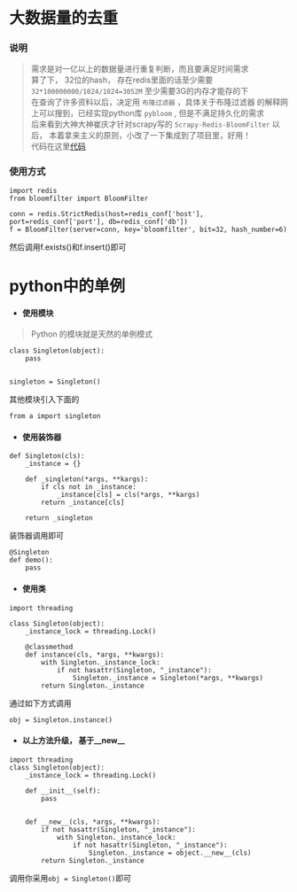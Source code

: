 <!-- END doctoc generated TOC please keep comment here to allow auto update -->

# 大数据量的去重
### 说明
> 需求是对一亿以上的数据量进行重复判断，而且要满足时间需求  
> 算了下， 32位的hash， 存在redis里面的话至少需要 `32*100000000/1024/1024=3052M` 
> 至少需要3G的内存才能存的下  
> 在查询了许多资料以后，决定用 `布隆过滤器` ，具体关于布隆过滤器
> 的解释网上可以搜到，已经实现python库 `pybloom` , 但是不满足持久化的需求  
> 后来看到大神大神崔庆才针对scrapy写的 `Scrapy-Redis-BloomFilter` 以后，
> 本着拿来主义的原则，小改了一下集成到了项目里，好用！  
> 代码在这里[代码](./utils/bloomfilter.py)

### 使用方式
```text
import redis
from bloomfilter import BloomFilter

conn = redis.StrictRedis(host=redis_conf['host'], port=redis_conf['port'], db=redis_conf['db'])
f = BloomFilter(server=conn, key='bloomfilter', bit=32, hash_number=6)

```
然后调用f.exists()和f.insert()即可

# python中的单例  

- #### 使用模块  
>  Python 的模块就是天然的单例模式  
```
class Singleton(object):
    pass


singleton = Singleton()
```
其他模块引入下面的
```shell script
from a import singleton
```
- #### 使用装饰器
```shell script
def Singleton(cls):
    _instance = {}

    def _singleton(*args, **kargs):
        if cls not in _instance:
            _instance[cls] = cls(*args, **kargs)
        return _instance[cls]

    return _singleton
```
装饰器调用即可
```shell script
@Singleton
def demo():
    pass
```

- #### 使用类
```shell script
import threading

class Singleton(object):
    _instance_lock = threading.Lock()

    @classmethod
    def instance(cls, *args, **kwargs):
        with Singleton._instance_lock:
            if not hasattr(Singleton, "_instance"):
                Singleton._instance = Singleton(*args, **kwargs)
        return Singleton._instance
```
通过如下方式调用
```shell script
obj = Singleton.instance()
```

- #### 以上方法升级， 基于__new__
```shell script
import threading
class Singleton(object):
    _instance_lock = threading.Lock()

    def __init__(self):
        pass


    def __new__(cls, *args, **kwargs):
        if not hasattr(Singleton, "_instance"):
            with Singleton._instance_lock:
                if not hasattr(Singleton, "_instance"):
                    Singleton._instance = object.__new__(cls)  
        return Singleton._instance
```
调用你采用`obj = Singleton()`即可
